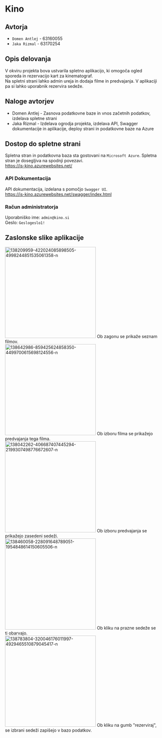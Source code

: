 # Kino
## Avtorja
* `Domen Antlej` - 63160055
* `Jaka Rizmal` - 63170254
## Opis delovanja
V okviru projekta bova ustvarila spletno aplikacijo, ki omogoča ogled sporeda in rezervacijo kart za kinematograf.  
Na spletni strani lahko admin ureja in dodaja filme in predvajanja. V aplikaciji pa si lahko uporabnik rezervira sedeže.

## Naloge avtorjev
* Domen Antlej - Zasnova podatkovne baze in vnos začetnih podatkov, izdelava spletne strani
* Jaka Rizmal - Izdelava ogrodja projekta, izdelava API, Swagger dokumentacije in aplikacije, deploy strani in podatkovne baze na Azure

## Dostop do spletne strani
Spletna stran in podatkovna baza sta gostovani na `Microsoft Azure`. Spletna stran je dosegljiva na spodnji povezavi.  
https://is-kino.azurewebsites.net/
### API Dokumentacija
API dokumentacija, izdelana s pomočjo `Swagger UI`.  
https://is-kino.azurewebsites.net/swagger/index.html
### Račun administratorja
Uporabniško ime: `admin@kino.si`  
Geslo: `Geslogeslo1!`
## Zaslonske slike aplikacije
<img width="300" src="https://i.ibb.co/GWmMDsJ/138209959-422024085898505-4998244851535061358-n.jpg" alt="138209959-422024085898505-4998244851535061358-n" border="0">
Ob zagonu se prikaže seznam filmov. <br>
<img width="300" src="https://i.ibb.co/rvggZhj/138642986-859425624858350-4499700615698124556-n.jpg" alt="138642986-859425624858350-4499700615698124556-n" border="0">
Ob izboru filma se prikažejo predvajanja tega filma.
<br>
<img width="300" src="https://i.ibb.co/bHvXH2L/138042262-406687407445294-2199307498776672607-n.jpg" alt="138042262-406687407445294-2199307498776672607-n" border="0">
Ob izboru predvajanja se prikažejo zasedeni sedeži. 
<br>
<img width="300" src="https://i.ibb.co/cwJ1Qbs/138460058-228091648789051-1954848614150605506-n.jpg" alt="138460058-228091648789051-1954848614150605506-n" border="0">
Ob kliku na prazne sedeže se ti obarvajo.
<br>
<img width="300" src="https://i.ibb.co/g3fg313/138783804-320046176011997-4929465510879045417-n.jpg" alt="138783804-320046176011997-4929465510879045417-n" border="0">
Ob kliku na gumb "rezerviraj", se izbrani sedeži zapišejo v bazo podatkov.
